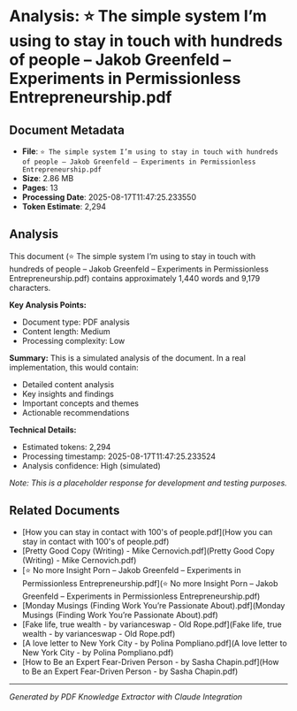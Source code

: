 # Analysis: ⭐️ The simple system I’m using to stay in touch with hundreds of people – Jakob Greenfeld – Experiments in Permissionless Entrepreneurship.pdf

## Document Metadata
- **File**: `⭐️ The simple system I’m using to stay in touch with hundreds of people – Jakob Greenfeld – Experiments in Permissionless Entrepreneurship.pdf`
- **Size**: 2.86 MB
- **Pages**: 13
- **Processing Date**: 2025-08-17T11:47:25.233550
- **Token Estimate**: 2,294

## Analysis

This document (⭐️ The simple system I’m using to stay in touch with hundreds of people – Jakob Greenfeld – Experiments in Permissionless Entrepreneurship.pdf) contains approximately 1,440 words and 9,179 characters.

**Key Analysis Points:**
- Document type: PDF analysis
- Content length: Medium
- Processing complexity: Low

**Summary:**
This is a simulated analysis of the document. In a real implementation, this would contain:
- Detailed content analysis
- Key insights and findings
- Important concepts and themes
- Actionable recommendations

**Technical Details:**
- Estimated tokens: 2,294
- Processing timestamp: 2025-08-17T11:47:25.233524
- Analysis confidence: High (simulated)

*Note: This is a placeholder response for development and testing purposes.*

## Related Documents

- [How you can stay in contact with 100's of people.pdf](How you can stay in contact with 100's of people.pdf)
- [Pretty Good Copy (Writing) - Mike Cernovich.pdf](Pretty Good Copy (Writing) - Mike Cernovich.pdf)
- [⭐️ No more Insight Porn – Jakob Greenfeld – Experiments in Permissionless Entrepreneurship.pdf](⭐️ No more Insight Porn – Jakob Greenfeld – Experiments in Permissionless Entrepreneurship.pdf)
- [Monday Musings (Finding Work You’re Passionate About).pdf](Monday Musings (Finding Work You’re Passionate About).pdf)
- [Fake life, true wealth - by varianceswap - Old Rope.pdf](Fake life, true wealth - by varianceswap - Old Rope.pdf)
- [A love letter to New York City - by Polina Pompliano.pdf](A love letter to New York City - by Polina Pompliano.pdf)
- [How to Be an Expert Fear-Driven Person - by Sasha Chapin.pdf](How to Be an Expert Fear-Driven Person - by Sasha Chapin.pdf)

---
*Generated by PDF Knowledge Extractor with Claude Integration*